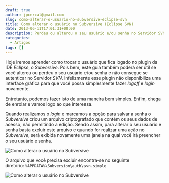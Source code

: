 ```yaml
---
draft: true
author: jpcercal@gmail.com
slug: como-alterar-o-usuario-no-subversive-eclipse-svn
title: Como alterar o usuário no Subversive (Eclipse SVN)
date: 2013-06-11T17:01:31+00:00
description: Perdeu ou alterou o seu usuário e/ou senha no Servidor SVN e não consegue altera-lo no Subversive? Então, leia este guia e aprenda a solucionar o problema.
categories:
  - Artigos
tags: []
---
```


Hoje iremos aprender como trocar o usuário que fica logado no plugin da IDE _Eclipse_, o _Subversive_. Pois bem, este guia também poderá ser útil se você alterou ou perdeu o seu usuário e/ou senha e não consegue se autenticar no Servidor _SVN_. Infelizmente esse plugin não disponibiliza uma interface gráfica para que você possa simplesmente fazer _logoff_ e _login_ novamente.

Entretanto, podemos fazer isto de uma maneira bem simples. Enfim, chega de enrolar e vamos logo ao que interessa.

Quando realizamos o _login_ e marcamos a opção para salvar a senha o _Subversive_ criou um arquivo criptografado que contém os seus dados de acesso, não permitindo a edição. Sendo assim, para alterar o seu usuário e senha basta excluir este arquivo e quando for realizar uma ação no _Subversive_, será exibida novamente uma janela na qual você irá preencher o seu usuário e senha.

![Como alterar o usuário no Subversive](http://sistemas.cekurte.com/wp-content/uploads/2013/06/svn-login.png "Como alterar o usuário no Subversive")

O arquivo que você precisa excluir encontra-se no seguinte diretório: `%APPDATA%\Subversion\auth\svn.simple`

![Como alterar o usuário no Subversive](http://sistemas.cekurte.com/wp-content/uploads/2013/06/svn-arquivo-authpng.png "Como alterar o usuário no Subversive")
